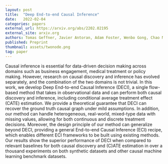 ```yaml
---
layout: post
title:  "Deep End-to-end Causal Inference"
date:   2022-02-04
categories: papers
external_url: https://arxiv.org/abs/2202.02195
external_site: arxiv.org
authors: Tomas Geffner, Javier Antoran, Adam Foster, Wenbo Gong, Chao Ma, Emre Kiciman, Amit Sharma, Angus Lamb, Martin Kukla, Nick Pawlowski, Miltiadis Allamanis, Cheng Zhang
published: Preprint
thumbnail: assets/twonode.png
tag: paper
---
```


Causal inference is essential for data-driven decision making across domains such as business engagement, medical treatment or policy making. However, research on causal discovery and inference has evolved separately, and the combination of the two domains is not trivial. In this work, we develop Deep End-to-end Causal Inference (DECI), a single flow-based method that takes in observational data and can perform both causal discovery and inference, including conditional average treatment effect (CATE) estimation. We provide a theoretical guarantee that DECI can recover the ground truth causal graph under mild assumptions. In addition, our method can handle heterogeneous, real-world, mixed-type data with missing values, allowing for both continuous and discrete treatment decisions. Moreover, the design principle of our method can generalize beyond DECI, providing a general End-to-end Causal Inference (ECI) recipe, which enables different ECI frameworks to be built using existing methods. Our results show the superior performance of DECI when compared to relevant baselines for both causal discovery and (C)ATE estimation in over a thousand experiments on both synthetic datasets and other causal machine learning benchmark datasets.
<!--more-->
